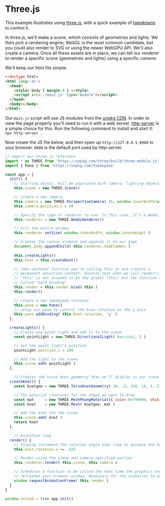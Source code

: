# Three.js
This example illustrates using [three.js](threejs.org), with a quick example of [tweakpane](https://cocopon.github.io/tweakpane/) to control it.

In three.js, we'll make a *scene*, which consists of geometries and lights. We then pick a rendering engine; WebGL is the most common
candidate, but you could also render to SVG or using the newer WebGPU API. We'll also create a camera. Once all these assets are in place,
we can tell our *renderer* to render a specific *scene* (geometries and lights) using a specific *camera*.

We'll keep our html file simple:

```html
<!doctype html>
<html lang='en'>
  <head>
    <style> body { margin:0 } </style>
    <script src='./main.js' type="module"></script>
  </head>
  <body></body>
</html>

```

Our `main.js` script will use JS modules from the [unpkg CDN](https://unpkg.com). In order to view the page properly you'll
need to run it with a web server. [http-server](https://github.com/http-party/http-server) is a simple choice for this. Run
the following command to install and start it: `npx http-server .`

Now create the JS file below, and then open up `http://127.0.0.1:8080` in your browser. `8080` is the default port used
by http-server.

```js
// import our three.js reference
import * as THREE from 'https://unpkg.com/three/build/three.module.js'
import { Pane } from 'https://unpkg.com/tweakpane'

const app = {
  init() {
    // Starting object. Will be populated with camera, lighting objects, etc.
    this.scene = new THREE.Scene()

    // Create a new camera
    this.camera = new THREE.PerspectiveCamera( 45, window.innerWidth/window.innerHeight, 1, 1000 )
    this.camera.position.z = 50 

    // Specify the type of renderer to use. In this case, it's a WebGL renderer.
    this.renderer = new THREE.WebGLRenderer()

    // Fill the entire window
    this.renderer.setSize( window.innerWidth, window.innerHeight )

    // Creates the canvas element and appends it to our page
    document.body.appendChild( this.renderer.domElement )
	
    this.createLights()
    this.knot = this.createKnot()

    // Take whatever function you're calling this on and creates a 
    // permanent execution context. Ensures that when we call render(),
    // "this" is not assumed to be the global "this" but the function reference.
    // Called "hard binding"
    this.render = this.render.bind( this )
    this.render()

    // create a new tweakpane instance
    this.pane = new Pane()
    // setup our pane to control the know rotation on the y axis
    this.pane.addBinding( this.knot.rotation, 'y' )
  },

  createLights() {
    // Create one point light and add it to the scene
    const pointLight = new THREE.DirectionalLight( 0xcccccc, 2 )  

    // Set the point light's position
    pointLight.position.z = 100

    // Add the light to the scene
    this.scene.add( pointLight )
  },

    // Creates the torus knot geometry that we'll display in our scene 
  createKnot() {
    const knotgeo = new THREE.TorusKnotGeometry( 10, .5, 128, 16, 5, 21 )

    // The material (texture) for the shape we want to draw
    const mat     = new THREE.MeshPhongMaterial({ color:0xff0000, shininess:2000 }) 
    const knot    = new THREE.Mesh( knotgeo, mat )

    // Add the knot tho the scene
    this.scene.add( knot )
    return knot
  },

    // Animation loop
  render() {
    // Slowing increment the rotation angle over time to animate the knot
    this.knot.rotation.x += .025

    // Render using the scene and camera specified earlier
    this.renderer.render( this.scene, this.camera )

    // Schedules a function to be called the next time the graphics engine
    // refreshes your browser window. Necessary for the animation to occur.
    window.requestAnimationFrame( this.render )
  }
}

window.onload = ()=> app.init()
```

